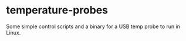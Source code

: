 # temperature-probes
Some simple control scripts and a binary for a USB temp probe to run in Linux.
